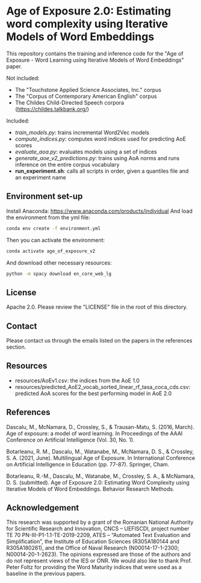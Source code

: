 # Age of Exposure 2.0: Estimating word complexity using Iterative Models of Word Embeddings
This repository contains the training and inference code for the "Age of Exposure - Word Learning using Iterative Models of Word Embeddings" paper.

Not included:
- The "Touchstone Applied Science Associates, Inc." corpus
- The "Corpus of Contemporary American English" corpus
- The Childes Child-Directed Speech corpora (https://childes.talkbank.org/)

Included:
- *train_models.py*: trains incremental Word2Vec models
- *compute_indices.py*: computes word indices used for predicting AoE scores
- *evaluate_aoa.py*: evaluates models using a set of indices
- *generate_aoe_v2_predictions.py*: trains using AoA norms and runs inference on the entire corpus vocabulary
- **run_experiment.sh**: calls all scripts in order, given a quantiles file and an experiment name

## Environment set-up
Install Anaconda: https://www.anaconda.com/products/individual
And load the environment from the yml file:

```bash
conda env create -f environment.yml
```

Then you can activate the environment:
```bash
conda activate age_of_exposure_v2
```

And download other necessary resources:
```bash
python -m spacy download en_core_web_lg
```

## License

Apache 2.0. Please review the "LICENSE" file in the root of this directory.

## Contact
Please contact us through the emails listed on the papers in the references section.

## Resources
- resources/AoEv1.csv: the indices from the AoE 1.0
- resources/predicted_AoE2_vocab_sorted_linear_rf_tasa_coca_cds.csv: predicted AoA scores for the best performing model in AoE 2.0

## References
Dascalu, M., McNamara, D., Crossley, S., & Trausan-Matu, S. (2016, March). Age of exposure: a model of word learning. In Proceedings of the AAAI Conference on Artificial Intelligence (Vol. 30, No. 1).

Botarleanu, R. M., Dascalu, M., Watanabe, M., McNamara, D. S., & Crossley, S. A. (2021, June). Multilingual Age of Exposure. In International Conference on Artificial Intelligence in Education (pp. 77-87). Springer, Cham.

Botarleanu, R.-M., Dascalu, M., Watanabe, M., Crossley, S. A., & McNamara, D. S. (submitted). Age of Exposure 2.0: Estimating Word Complexity using Iterative Models of Word Embeddings. Behavior Research Methods. 
## Acknowledgement
This research was supported by a grant of the Romanian National Authority for Scientific Research and Innovation, CNCS – UEFISCDI, project number TE 70 PN-III-P1-1.1-TE-2019-2209, ATES – “Automated Text Evaluation and Simplification”, the Institute of Education Sciences (R305A180144 and R305A180261), and the Office of Naval Research (N00014-17-1-2300; N00014-20-1-2623). The opinions expressed are those of the authors and do not represent views of the IES or ONR. We would also like to thank Prof. Peter Foltz for providing the Word Maturity indices that were used as a baseline in the previous papers.
